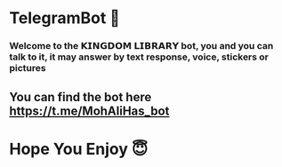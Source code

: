 # TelegramBot 🤖

### Welcome to the **𝗞𝗜𝗡𝗚𝗗𝗢𝗠 𝗟𝗜𝗕𝗥𝗔𝗥𝗬** bot, you and you can talk to it, it may answer by text response, voice, stickers or pictures

## You can find the bot here **https://t.me/MohAliHas_bot**

# Hope You Enjoy 😇
